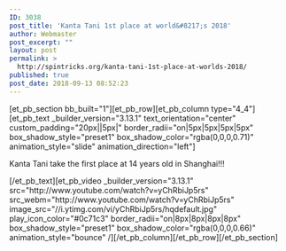 ```yaml
---
ID: 3038
post_title: 'Kanta Tani 1st place at world&#8217;s 2018'
author: Webmaster
post_excerpt: ""
layout: post
permalink: >
  http://spintricks.org/kanta-tani-1st-place-at-worlds-2018/
published: true
post_date: 2018-09-13 08:52:23
---
```

[et_pb_section bb_built="1"][et_pb_row][et_pb_column type="4_4"][et_pb_text _builder_version="3.13.1" text_orientation="center" custom_padding="20px||5px|" border_radii="on|5px|5px|5px|5px" box_shadow_style="preset1" box_shadow_color="rgba(0,0,0,0.71)" animation_style="slide" animation_direction="left"]
<p class="title style-scope ytd-video-primary-info-renderer">Kanta Tani take the first place at 14 years old in Shanghai!!!</p>
[/et_pb_text][et_pb_video _builder_version="3.13.1" src="http://www.youtube.com/watch?v=yChRbiJp5rs" src_webm="http://www.youtube.com/watch?v=yChRbiJp5rs" image_src="//i.ytimg.com/vi/yChRbiJp5rs/hqdefault.jpg" play_icon_color="#0c71c3" border_radii="on|8px|8px|8px|8px" box_shadow_style="preset1" box_shadow_color="rgba(0,0,0,0.66)" animation_style="bounce" /][/et_pb_column][/et_pb_row][/et_pb_section]
